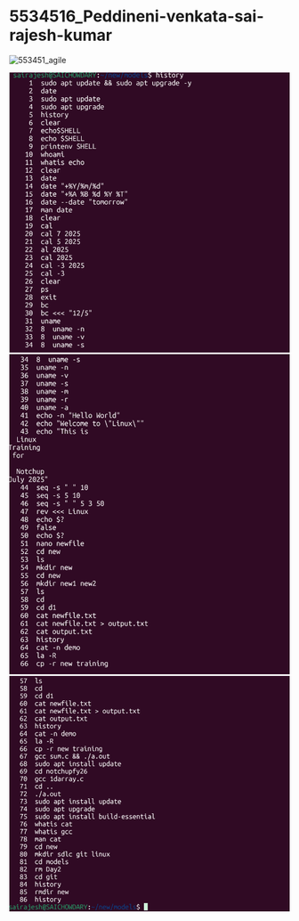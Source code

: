 # 5534516_Peddineni-venkata-sai-rajesh-kumar
<img width="1919" height="1033" alt="553451_agile" src="https://github.com/user-attachments/assets/8fbf8d48-d4e6-4d1a-8dbe-fe6c50512de5" />



![alt text](Linux/553415_1.png)
![alt text](Linux/553415_2.png)
![alt text](Linux/553415_3.png)
